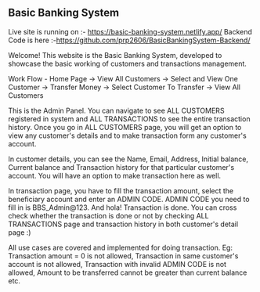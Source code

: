 ## Basic Banking System

Live site is running on :- https://basic-banking-system.netlify.app/
Backend Code is here :-https://github.com/prp2606/BasicBankingSystem-Backend/

Welcome! This website is the Basic Banking System, developed to showcase the basic working of customers and transactions management.

Work Flow - Home Page → View All Customers → Select and View One Customer → Transfer Money → Select Customer To Transfer → View All Customers

This is the Admin Panel. You can navigate to see ALL CUSTOMERS registered in system and ALL TRANSACTIONS to see the entire transaction history. Once you go in ALL CUSTOMERS page, you will get an option to view any customer's details and to make transaction form any customer's account.

In customer details, you can see the Name, Email, Address, Initial balance, Current balance and Transaction history for that particular customer's account. You will have an option to make transaction here as well.

In transaction page, you have to fill the transaction amount, select the beneficiary account and enter an ADMIN CODE. ADMIN CODE you need to fill in is BBS_Admin@123. And hola! Transaction is done. You can cross check whether the transaction is done or not by checking ALL TRANSACTIONS page and transaction history in both customer's detail page :)

All use cases are covered and implemented for doing transaction. Eg: Transaction amount = 0 is not allowed, Transaction in same customer's account is not allowed, Transaction with invalid ADMIN CODE is not allowed, Amount to be transferred cannot be greater than current balance etc.
